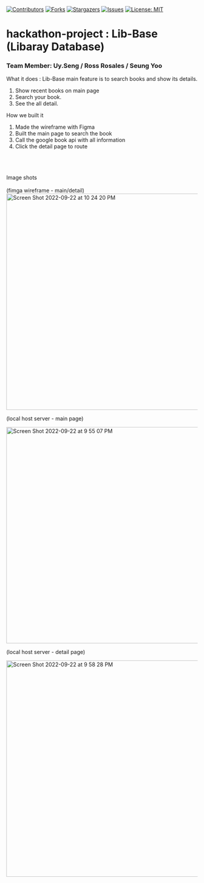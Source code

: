 [![Contributors][contributors-shield]][contributors-url]
[![Forks][forks-shield]][forks-url]
[![Stargazers][stars-shield]][stars-url]
[![Issues][issues-shield]][issues-url]
[![License: MIT](https://img.shields.io/badge/License-MIT-yellow.svg)](https://opensource.org/licenses/MIT)


# hackathon-project : Lib-Base (Libaray Database)


 <h3> Team Member:  Uy.Seng / Ross Rosales / Seung Yoo </h3>
 
 What it does : Lib-Base main feature is to search books and show its details. 
 
 1. Show recent books on main page
 2. Search your book.
 3. See the all detail.

 How we built it
 
 1. Made the wireframe with Figma
 2. Built the main page to search the book
 3. Call the google book api with all information
 4. Click the detail page to route
 
 <br>
 <br>
 <br>
 Image shots 
 <br>
 <br>
(fimga wireframe - main/detail)
 

<img width="570" alt="Screen Shot 2022-09-22 at 10 24 20 PM" src="https://user-images.githubusercontent.com/71366662/191896961-5c22964c-f79f-4647-9f72-ec422a131c7a.png">


(local host server - main page)

<img width="570" alt="Screen Shot 2022-09-22 at 9 55 07 PM" src="https://user-images.githubusercontent.com/71366662/191896802-535f94b5-93f4-44aa-a5f6-0aac3ba4ccef.png">

(local host server - detail page)

<img width="570" alt="Screen Shot 2022-09-22 at 9 58 28 PM" src="https://user-images.githubusercontent.com/71366662/191896844-f96f8857-94a7-4109-b734-fcf6fb190fea.png">





 

 
 
 




[contributors-shield]: https://img.shields.io/github/contributors/SssngM/hackathon-tour
[contributors-url]: https://github.com/SssngM/hackathon-tour/graphs/contributors
[forks-shield]: https://img.shields.io/github/forks/SssngM/hackathon-tour
[forks-url]: https://github.com/SssngM/hackathon-tour/network/members
[stars-shield]: https://img.shields.io/github/stars/SssngM/hackathon-tour
[stars-url]: https://github.com/SssngM/hackathon-tour/stargazers
[issues-shield]: https://img.shields.io/github/issues/SssngM/hackathon-tour
[issues-url]: https://github.com/SssngM/hackathon-tour/issues
[license-shield]: https://img.shields.io/github/license/SssngM/hackathon-tour
[license-url]: https://github.com/SssngM/hackathon-tour/blob/master/LICENSE.md
